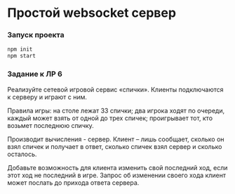 # Простой websocket сервер
### Запуск проекта

```sh
npm init
npm start
```

### Задание к ЛР 6

Реализуйте сетевой игровой сервис «спички». 
Клиенты подключаются к серверу и играют с ним. 

Правила игры: на столе лежат 33 спички; 
два игрока ходят по очереди, каждый может взять от одной до трех спичек; 
проигрывает тот, кто возьмет последнюю спичку. 

Производит вычисления - сервер. 
Клиент – лишь сообщает, сколько он взял спичек и получает в ответ, 
сколько спичек взял сервер и сколько осталось. 

Добавьте возможность для клиента изменить свой последний ход, если этот ход не последний в игре. 
Запрос об изменении своего хода клиент может послать до прихода ответа сервера.